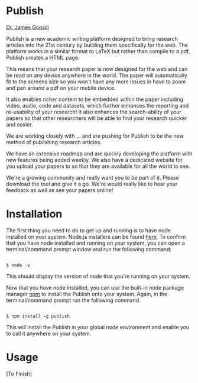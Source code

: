 # Publish
[Dr. James Gopsill](http://jamesgopsill.github.io)

Publish is a new academic writing platform designed to bring research articles into the 21st century by building them specifically for the web. The platform works in a similar format to LaTeX but rather than compile to a pdf, Publish creates a HTML page.

This means that your research paper is now designed for the web and can be read on any device anywhere in the world. The paper will automatically fit to the screens size so you won't have any more issues in have to zoom and pan around a pdf on your mobile device.

It also enables richer content to be embedded within the paper including video, audio, code and datasets, which further enhances the reporting and re-usability of your research! It also enhances the search-ability of your papers so that other researchers will be able to find your research quicker and easier.

We are working closely with ... and are pushing for Publish to be the new method of publishing research articles.

We have an extensive roadmap and are quickly developing the platform with new features being added weekly. We also have a dedicated website for you upload your papers to so that they are available for all the world to see.

We're a growing community and really want you to be part of it. Please download the tool and give it a go. We're would really like to hear your feedback as well as see your papers online!

# Installation

The first thing you need to do to get up and running is to have node installed on your system. Node.js installers can be found [here](https://nodejs.org/en/download/). To confirm that you have node installed and running on your system, you can open a terminal/command prompt window and run the following command:

```

$ node -v

```

This should display the version of node that you're running on your system.

Now that you have node installed, you can use the built-in node package manager [npm](https://www.npmjs.com) to install the Publish onto your system. Again, in the terminal/command prompt run the following command.

```

$ npm install -g publish

```

This will install the Publish in your global node environment and enable you to call it anywhere on your system.

# Usage

[To Finish]
